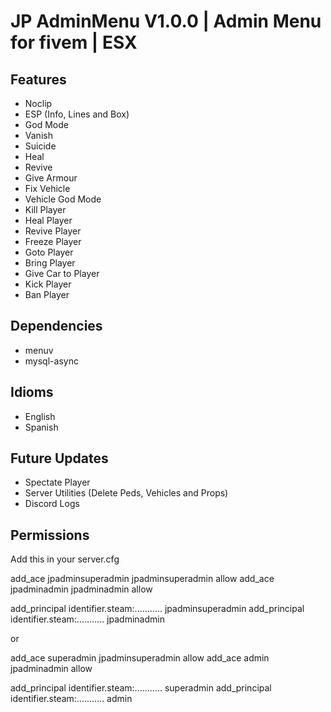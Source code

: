# JP AdminMenu V1.0.0 | Admin Menu for fivem | ESX

## Features
- Noclip
- ESP (Info, Lines and Box)
- God Mode
- Vanish
- Suicide
- Heal
- Revive
- Give Armour
- Fix Vehicle
- Vehicle God Mode
- Kill Player
- Heal Player
- Revive Player
- Freeze Player
- Goto Player
- Bring Player
- Give Car to Player
- Kick Player
- Ban Player


## Dependencies
- menuv
- mysql-async

## Idioms
- English
- Spanish

## Future Updates
- Spectate Player
- Server Utilities (Delete Peds, Vehicles and Props)
- Discord Logs

## Permissions
Add this in your server.cfg

add_ace jpadminsuperadmin jpadminsuperadmin allow
add_ace jpadminadmin jpadminadmin allow

add_principal identifier.steam:........... jpadminsuperadmin
add_principal identifier.steam:........... jpadminadmin

or 

add_ace superadmin jpadminsuperadmin allow
add_ace admin jpadminadmin allow

add_principal identifier.steam:........... superadmin
add_principal identifier.steam:........... admin